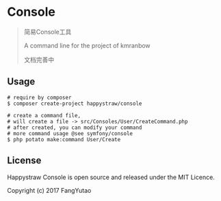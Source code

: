 # Console

> 简易Console工具
>
> A command line for the project of kmranbow
>
> 文档完善中
>

## Usage

```shell
# require by composer
$ composer create-project happystraw/console

# create a command file,
# will create a file -> src/Consoles/User/CreateCommand.php
# after created, you can modify your command
# more command usage @see symfony/console
$ php potato make:command User/Create
```

## License
Happystraw Console is open source and released under the MIT Licence.

Copyright (c) 2017 FangYutao
